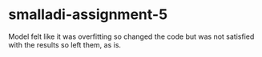 # smalladi-assignment-5

Model felt like it was overfitting so changed the code but was not satisfied with the results so left them, as is.
